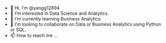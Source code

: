 - 👋 Hi, I’m @yangg12894
- 👀 I’m interested in Data Science and Analytics.
- 🌱 I’m currently learning Business Analytics.
- 💞️ I’m looking to collaborate on Data or Business Analytics using Python or SQL.
- 📫 How to reach me ...

<!---
yangg12894/yangg12894 is a ✨ special ✨ repository because its `README.md` (this file) appears on your GitHub profile.
You can click the Preview link to take a look at your changes.
--->
